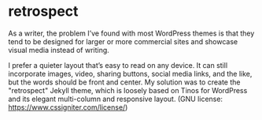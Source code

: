 # retrospect
As a writer, the problem I’ve found with most WordPress themes is that they tend to be designed for larger or more commercial sites and showcase visual media instead of writing.

I prefer a quieter layout that’s easy to read on any device. It can still incorporate images, video, sharing buttons, social media links, and the like, but the words should be front and center. My solution was to create the "retrospect" Jekyll theme, which is loosely based on Tinos for WordPress and its elegant multi-column and responsive layout. (GNU license: https://www.cssigniter.com/license/)
